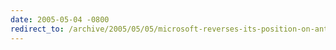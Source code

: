 ```yaml
---
date: 2005-05-04 -0800
redirect_to: /archive/2005/05/05/microsoft-reverses-its-position-on-anti-discrimination-bill.aspx/
---
```

